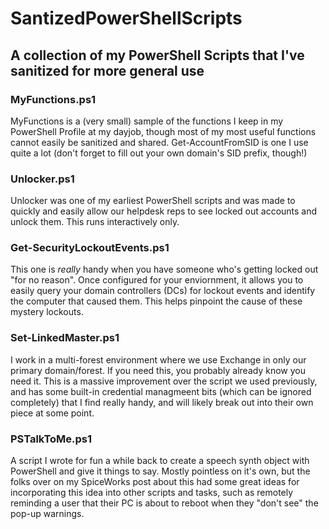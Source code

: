 # SantizedPowerShellScripts
## A collection of my PowerShell Scripts that I've sanitized for more general use

### MyFunctions.ps1
MyFunctions is a (very small) sample of the functions I keep in my PowerShell Profile at my dayjob, though most of my most useful functions cannot easily be sanitized and shared. Get-AccountFromSID is one I use quite a lot (don't forget to fill out your own domain's SID prefix, though!)

### Unlocker.ps1
Unlocker was one of my earliest PowerShell scripts and was made to quickly and easily allow our helpdesk reps to see locked out accounts and unlock them. This runs interactively only.

### Get-SecurityLockoutEvents.ps1
This one is *really* handy when you have someone who's getting locked out "for no reason". Once configured for your enviornment, it allows you to easily query your domain controllers (DCs) for lockout events and identify the computer that caused them. This helps pinpoint the cause of these mystery lockouts.

### Set-LinkedMaster.ps1
I work in a multi-forest environment where we use Exchange in only our primary domain/forest. If you need this, you probably already know you need it. This is a massive improvement over the script we used previously, and has some built-in credential managmeent bits (which can be ignored completely) that I find really handy, and will likely break out into their own piece at some point.

### PSTalkToMe.ps1
A script I wrote for fun a while back to create a speech synth object with PowerShell and give it things to say. Mostly pointless on it's own, but the folks over on my SpiceWorks post about this had some great ideas for incorporating this idea into other scripts and tasks, such as remotely reminding a user that their PC is about to reboot when they "don't see" the pop-up warnings. 